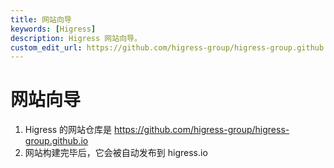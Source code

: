 ```yaml
---
title: 网站向导
keywords: [Higress]
description: Higress 网站向导。
custom_edit_url: https://github.com/higress-group/higress-group.github.io/blob/master/i18n/zh-cn/docusaurus-plugin-content-docs/current/developers/committer-guide/website-guide_dev.md
---
```


# 网站向导

1. Higress 的网站仓库是 https://github.com/higress-group/higress-group.github.io
2. 网站构建完毕后，它会被自动发布到 higress.io